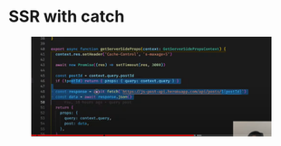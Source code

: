 # SSR with catch

&#x20;

<figure><img src="../../.gitbook/assets/image (1).png" alt=""><figcaption></figcaption></figure>

